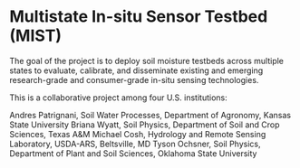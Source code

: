 # Multistate In-situ Sensor Testbed (MIST)

The goal of the project is to deploy soil moisture testbeds across multiple states to evaluate, calibrate, and disseminate existing and emerging research-grade and consumer-grade in-situ sensing technologies.

This is a collaborative project among four U.S. institutions:

Andres Patrignani, Soil Water Processes, Department of Agronomy, Kansas State University
Briana Wyatt, Soil Physics, Department of Soil and Crop Sciences, Texas A&M
Michael Cosh, Hydrology and Remote Sensing Laboratory, USDA-ARS, Beltsville, MD
Tyson Ochsner, Soil Physics, Department of Plant and Soil Sciences, Oklahoma State University



